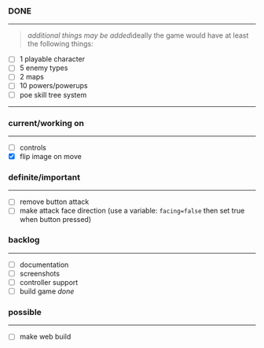 ### DONE
---
> *additional things may be added*ideally the game would have at least the following things:  
- [ ] 1 playable character
- [ ] 5 enemy types
- [ ] 2 maps
- [ ] 10 powers/powerups
- [ ] poe skill tree system

---

### current/working on
---
- [ ] controls
- [x] flip image on move

### definite/important
---
- [ ] remove button attack  
- [ ] make attack face direction (use a variable: `facing=false` then set true when button pressed)

### backlog
---
- [ ] documentation
- [ ] screenshots
- [ ] controller support
- [ ] build game *done*

### possible
---
- [ ] make web build